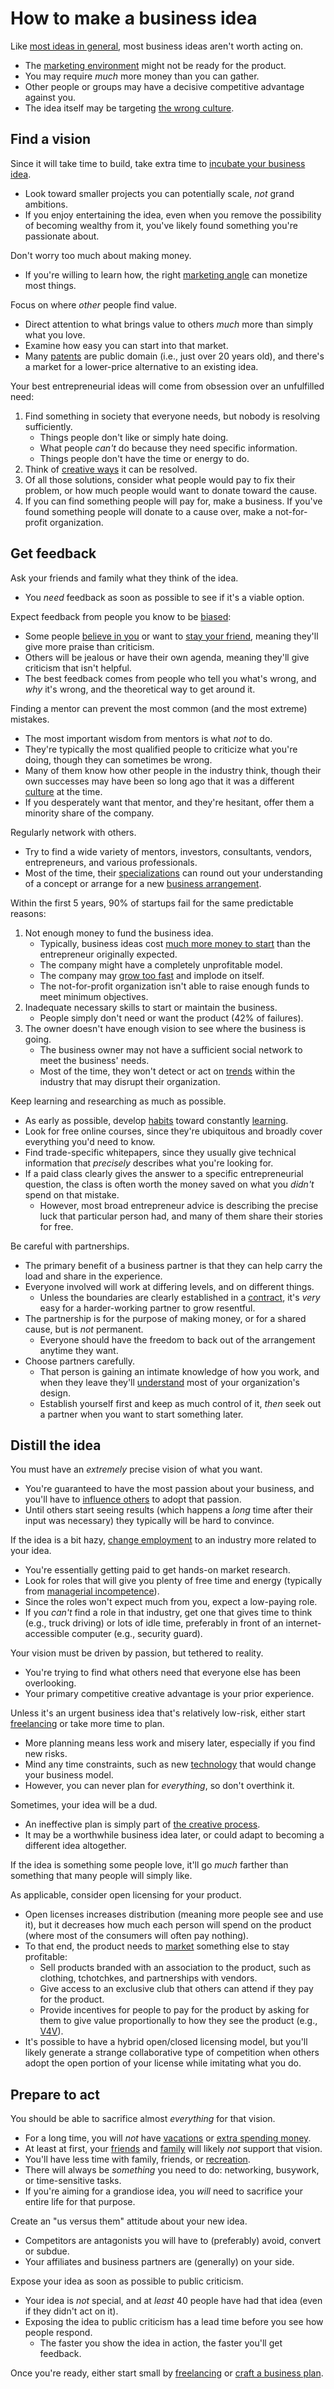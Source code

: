 
# How to make a business idea

Like [most ideas in general](mind-creativity.md), most business ideas aren't worth acting on.

- The [marketing environment](marketing.md) might not be ready for the product.
- You may require *much* more money than you can gather.
- Other people or groups may have a decisive competitive advantage against you.
- The idea itself may be targeting [the wrong culture](morality-taboo.md).

## Find a vision

Since it will take time to build, take extra time to [incubate your business idea](mind-creativity-how.md).

- Look toward smaller projects you can potentially scale, *not* grand ambitions.
- If you enjoy entertaining the idea, even when you remove the possibility of becoming wealthy from it, you've likely found something you're passionate about.

Don't worry too much about making money.

- If you're willing to learn how, the right [marketing angle](marketing.md) can monetize most things.

Focus on where *other* people find value.

- Direct attention to what brings value to others *much* more than simply what you love.
- Examine how easy you can start into that market.
- Many [patents](legal-ip.md) are public domain (i.e., just over 20 years old), and there's a market for a lower-price alternative to an existing idea.

Your best entrepreneurial ideas will come from obsession over an unfulfilled need:

1. Find something in society that everyone needs, but nobody is resolving sufficiently.
   - Things people don't like or simply hate doing.
   - What people *can't* do because they need specific information.
   - Things people don't have the time or energy to do.
2. Think of [creative ways](mind-creativity-how.md) it can be resolved.
3. Of all those solutions, consider what people would pay to fix their problem, or how much people would want to donate toward the cause.
4. If you can find something people will pay for, make a business. If you've found something people will donate to a cause over, make a not-for-profit organization.

## Get feedback

Ask your friends and family what they think of the idea.

- You *need* feedback as soon as possible to see if it's a viable option.

Expect feedback from people you know to be [biased](mind-bias.md):

- Some people [believe in you](understanding-certainty.md) or want to [stay your friend](people-4_friends.md), meaning they'll give more praise than criticism.
- Others will be jealous or have their own agenda, meaning they'll give criticism that isn't helpful.
- The best feedback comes from people who tell you what's wrong, and *why* it's wrong, and the theoretical way to get around it.

Finding a mentor can prevent the most common (and the most extreme) mistakes.

- The most important wisdom from mentors is what *not* to do.
- They're typically the most qualified people to criticize what you're doing, though they can sometimes be wrong.
- Many of them know how other people in the industry think, though their own successes may have been so long ago that it was a different [culture](people-culture.md) at the time.
- If you desperately want that mentor, and they're hesitant, offer them a minority share of the company.

Regularly network with others.

- Try to find a wide variety of mentors, investors, consultants, vendors, entrepreneurs, and various professionals.
- Most of the time, their [specializations](jobs-specialization.md) can round out your understanding of a concept or arrange for a new [business arrangement](people-contracts.md).

Within the first 5 years, 90% of startups fail for the same predictable reasons:

1. Not enough money to fund the business idea.
   - Typically, business ideas cost [much more money to start](entrepreneur-3_plan.md) than the entrepreneur originally expected.
   - The company might have a completely unprofitable model.
   - The company may [grow too fast](entrepreneur-6_scaling.md) and implode on itself.
   - The not-for-profit organization isn't able to raise enough funds to meet minimum objectives.
2. Inadequate necessary skills to start or maintain the business.
   - People simply don't need or want the product (42% of failures).
3. The owner doesn't have enough vision to see where the business is going.
   - The business owner may not have a sufficient social network to meet the business' needs.
   - Most of the time, they won't detect or act on [trends](trends.md) within the industry that may disrupt their organization.

Keep learning and researching as much as possible.

- As early as possible, develop [habits](habits.md) toward constantly [learning](understanding.md).
- Look for free online courses, since they're ubiquitous and broadly cover everything you'd need to know.
- Find trade-specific whitepapers, since they usually give technical information that *precisely* describes what you're looking for.
- If a paid class clearly gives the answer to a specific entrepreneurial question, the class is often worth the money saved on what you *didn't* spend on that mistake.
  - However, most broad entrepreneur advice is describing the precise luck that particular person had, and many of them share their stories for free.

Be careful with partnerships.

- The primary benefit of a business partner is that they can help carry the load and share in the experience.
- Everyone involved will work at differing levels, and on different things.
  - Unless the boundaries are clearly established in a [contract](people-contracts.md), it's *very* easy for a harder-working partner to grow resentful.
- The partnership is for the purpose of making money, or for a shared cause, but is *not* permanent.
  - Everyone should have the freedom to back out of the arrangement anytime they want.
- Choose partners carefully.
  - That person is gaining an intimate knowledge of how you work, and when they leave they'll [understand](understanding.md) most of your organization's design.
  - Establish yourself first and keep as much control of it, *then* seek out a partner when you want to start something later.

## Distill the idea

You must have an *extremely* precise vision of what you want.

- You're guaranteed to have the most passion about your business, and you'll have to [influence others](power-influence.md) to adopt that passion.
- Until others start seeing results (which happens a *long* time after their input was necessary) they typically will be hard to convince.

If the idea is a bit hazy, [change employment](jobs-1_why.md) to an industry more related to your idea.

- You're essentially getting paid to get hands-on market research.
- Look for roles that will give you plenty of free time and energy (typically from [managerial incompetence](mgmt-middle.md)).
- Since the roles won't expect much from you, expect a low-paying role.
- If you *can't* find a role in that industry, get one that gives time to think (e.g., truck driving) or lots of idle time, preferably in front of an internet-accessible computer (e.g., security guard).

Your vision must be driven by passion, but tethered to reality.

- You're trying to find what others need that everyone else has been overlooking.
- Your primary competitive creative advantage is your prior experience.

Unless it's an urgent business idea that's relatively low-risk, either start [freelancing](entrepreneur-4_freelancing.md) or take more time to plan.

- More planning means less work and misery later, especially if you find new risks.
- Mind any time constraints, such as new [technology](technology.md) that would change your business model.
- However, you can never plan for *everything*, so don't overthink it.

Sometimes, your idea will be a dud.

- An ineffective plan is simply part of [the creative process](mind-creativity-how.md).
- It may be a worthwhile business idea later, or could adapt to becoming a different idea altogether.

If the idea is something some people love, it'll go *much* farther than something that many people will simply like.

As applicable, consider open licensing for your product.

- Open licenses increases distribution (meaning more people see and use it), but it decreases how much each person will spend on the product (where most of the consumers will often pay nothing).
- To that end, the product needs to [market](marketing.md) something else to stay profitable:
  - Sell products branded with an association to the product, such as clothing, tchotchkes, and partnerships with vendors.
  - Give access to an exclusive club that others can attend if they pay for the product.
  - Provide incentives for people to pay for the product by asking for them to give value proportionally to how they see the product (e.g., [V4V](https://value4value.info/)).
- It's possible to have a hybrid open/closed licensing model, but you'll likely generate a strange collaborative type of competition when others adopt the open portion of your license while imitating what you do.

## Prepare to act

You should be able to sacrifice almost *everything* for that vision.

- For a long time, you will *not* have [vacations](fun-vacations.md) or [extra spending money](money-3_budget.md).
- At least at first, your [friends](people-4_friends.md) and [family](people-family.md) will likely *not* support that vision.
- You'll have less time with family, friends, or [recreation](fun.md).
- There will always be *something* you need to do: networking, busywork, or time-sensitive tasks.
- If you're aiming for a grandiose idea, you *will* need to sacrifice your entire life for that purpose.

Create an "us versus them" attitude about your new idea.

- Competitors are antagonists you will have to (preferably) avoid, convert or subdue.
- Your affiliates and business partners are (generally) on your side.

Expose your idea as soon as possible to public criticism.

- Your idea is *not* special, and at *least* 40 people have had that idea (even if they didn't act on it).
- Exposing the idea to public criticism has a lead time before you see how people respond.
  - The faster you show the idea in action, the faster you'll get feedback.

Once you're ready, either start small by [freelancing](entrepreneur-4_freelancing.md) or [craft a business plan](entrepreneur-3_plan.md).
